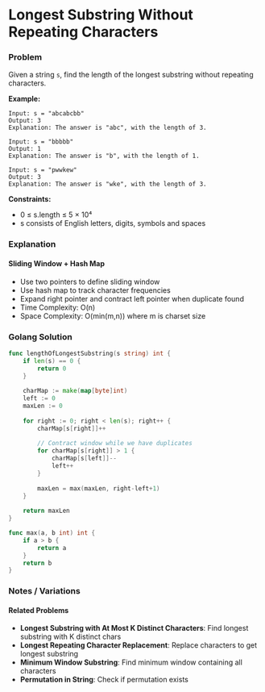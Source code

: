 # Longest Substring Without Repeating Characters

### Problem
Given a string `s`, find the length of the longest substring without repeating characters.

**Example:**
```
Input: s = "abcabcbb"
Output: 3
Explanation: The answer is "abc", with the length of 3.

Input: s = "bbbbb"
Output: 1
Explanation: The answer is "b", with the length of 1.

Input: s = "pwwkew"
Output: 3
Explanation: The answer is "wke", with the length of 3.
```

**Constraints:**
- 0 ≤ s.length ≤ 5 × 10⁴
- s consists of English letters, digits, symbols and spaces

### Explanation

#### **Sliding Window + Hash Map**
- Use two pointers to define sliding window
- Use hash map to track character frequencies
- Expand right pointer and contract left pointer when duplicate found
- Time Complexity: O(n)
- Space Complexity: O(min(m,n)) where m is charset size

### Golang Solution

```go
func lengthOfLongestSubstring(s string) int {
    if len(s) == 0 {
        return 0
    }
    
    charMap := make(map[byte]int)
    left := 0
    maxLen := 0
    
    for right := 0; right < len(s); right++ {
        charMap[s[right]]++
        
        // Contract window while we have duplicates
        for charMap[s[right]] > 1 {
            charMap[s[left]]--
            left++
        }
        
        maxLen = max(maxLen, right-left+1)
    }
    
    return maxLen
}

func max(a, b int) int {
    if a > b {
        return a
    }
    return b
}
```

### Notes / Variations

#### **Related Problems**
- **Longest Substring with At Most K Distinct Characters**: Find longest substring with K distinct chars
- **Longest Repeating Character Replacement**: Replace characters to get longest substring
- **Minimum Window Substring**: Find minimum window containing all characters
- **Permutation in String**: Check if permutation exists
